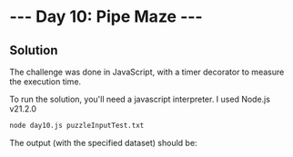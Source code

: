# --- Day 10: Pipe Maze ---

## Solution

The challenge was done in JavaScript, with a timer decorator to measure the execution time.

To run the solution, you'll need a javascript interpreter. I used Node.js v21.2.0

```zsh
node day10.js puzzleInputTest.txt
```

The output (with the specified dataset) should be:

```zsh

```
